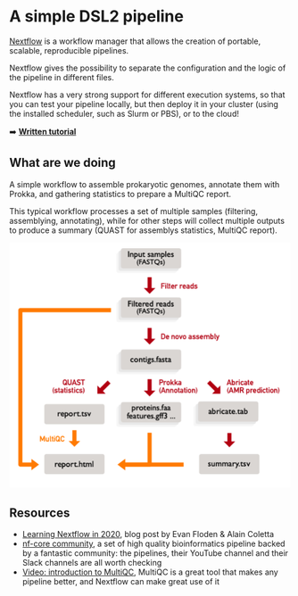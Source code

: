 # A simple DSL2 pipeline

[Nextflow](https://www.nextflow.io/) is a workflow manager that allows the creation
of portable, scalable, reproducible pipelines.

Nextflow gives the possibility to separate the configuration and the logic of the
pipeline in different files.

Nextflow has a very strong support for different execution systems, so that you can
test your pipeline locally, but then deploy it in your cluster (using the installed
scheduler, such as Slurm or PBS), or to the cloud!

:arrow_right: [**Written tutorial**](https://telatin.github.io/microbiome-bioinformatics/Nextflow-start/)

## What are we doing

A simple workflow to assemble prokaryotic genomes, annotate them with Prokka, and
gathering statistics to prepare a MultiQC report.

This typical workflow processes a set of multiple samples (filtering, assemblying,
annotating), while for other steps will collect multiple outputs to produce
a summary (QUAST for assemblys statistics, MultiQC report).

[![De novo assembly workflow](imgs/denovo-scheme.png)](https://telatin.github.io/microbiome-bioinformatics/Nextflow-start/)

## Resources

* [Learning Nextflow in 2020](https://www.nextflow.io/blog/2020/learning-nextflow-in-2020.html), blog post by Evan Floden & Alain Coletta
* [nf-core community](https://nf-co.re/), a set of high quality bioinformatics pipeline backed by a fantastic community: the pipelines, their YouTube channel and their Slack channels are all worth checking 
* [Video: introduction to MultiQC](https://www.youtube.com/watch?v=BbScv9TcaMg&ab_channel=PhilEwels), MultiQC is a great tool that makes any pipeline better, and Nextflow can make great use of it